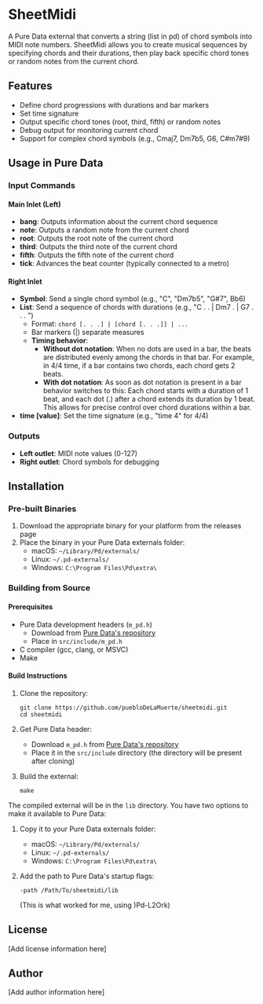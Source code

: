 # SheetMidi

A Pure Data external that converts a string (list in pd) of chord symbols into MIDI note numbers. SheetMidi allows you to create musical sequences by specifying chords and their durations, then play back specific chord tones or random notes from the current chord.

## Features

- Define chord progressions with durations and bar markers
- Set time signature
- Output specific chord tones (root, third, fifth) or random notes
- Debug output for monitoring current chord
- Support for complex chord symbols (e.g., Cmaj7, Dm7b5, G6, C#m7#9)

## Usage in Pure Data

### Input Commands

#### Main Inlet (Left)

- **bang**: Outputs information about the current chord sequence
- **note**: Outputs a random note from the current chord
- **root**: Outputs the root note of the current chord
- **third**: Outputs the third note of the current chord
- **fifth**: Outputs the fifth note of the current chord
- **tick**: Advances the beat counter (typically connected to a metro)

#### Right Inlet

- **Symbol**: Send a single chord symbol (e.g., "C", "Dm7b5", "G#7", Bb6)
- **List**: Send a sequence of chords with durations (e.g., "C . . | Dm7 . | G7 . . . ")
  - Format: `chord [. . .] | [chord [. . .]] | ...`
  - Bar markers (|) separate measures
  - **Timing behavior**:
    - **Without dot notation**: When no dots are used in a bar, the beats are distributed evenly among the chords in that bar. For example, in 4/4 time, if a bar contains two chords, each chord gets 2 beats.
    - **With dot notation**: As soon as dot notation is present in a bar behavior switches to this: Each chord starts with a duration of 1 beat, and each dot (.) after a chord extends its duration by 1 beat. This allows for precise control over chord durations within a bar.
- **time [value]**: Set the time signature (e.g., "time 4" for 4/4) 

### Outputs

- **Left outlet**: MIDI note values (0-127)
- **Right outlet**: Chord symbols for debugging

## Installation

### Pre-built Binaries

1. Download the appropriate binary for your platform from the releases page
2. Place the binary in your Pure Data externals folder:
   - macOS: `~/Library/Pd/externals/`
   - Linux: `~/.pd-externals/`
   - Windows: `C:\Program Files\Pd\extra\`

### Building from Source

#### Prerequisites

- Pure Data development headers (`m_pd.h`)
  - Download from [Pure Data's repository](https://github.com/pure-data/pure-data/blob/master/src/m_pd.h)
  - Place in `src/include/m_pd.h`
- C compiler (gcc, clang, or MSVC)
- Make

#### Build Instructions

1. Clone the repository:
   ```
   git clone https://github.com/puebloDeLaMuerte/sheetmidi.git
   cd sheetmidi
   ```

2. Get Pure Data header:
   - Download `m_pd.h` from [Pure Data's repository](https://github.com/pure-data/pure-data/blob/master/src/m_pd.h)
   - Place it in the `src/include` directory (the directory will be present after cloning)

3. Build the external:
   ```
   make
   ```

The compiled external will be in the `lib` directory. You have two options to make it available to Pure Data:

1. Copy it to your Pure Data externals folder:
   - macOS: `~/Library/Pd/externals/`
   - Linux: `~/.pd-externals/`
   - Windows: `C:\Program Files\Pd\extra\`

2. Add the path to Pure Data's startup flags:
   ```
   -path /Path/To/sheetmidi/lib
   ```
   (This is what worked for me, using )Pd-L2Ork)

## License

[Add license information here]

## Author

[Add author information here]

